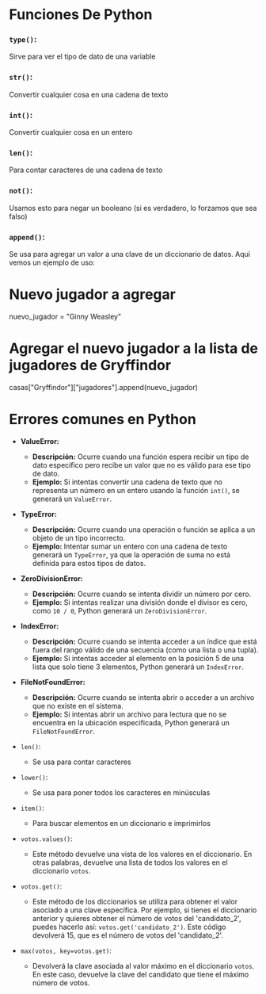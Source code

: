 # Funciones De Python 

### `type()`: 
Sirve para ver el tipo de dato de una variable

### `str()`: 
Convertir cualquier cosa en una cadena de texto

### `int()`: 
Convertir cualquier cosa en un entero

### `len()`: 
Para contar caracteres de una cadena de texto

### `not()`: 
Usamos esto para negar un booleano (si es verdadero, lo forzamos que sea falso)

### `append()`: 
Se usa para agregar un valor a una clave de un diccionario de datos. Aquí vemos un ejemplo de uso:

# Nuevo jugador a agregar
nuevo_jugador = "Ginny Weasley"

# Agregar el nuevo jugador a la lista de jugadores de Gryffindor
casas["Gryffindor"]["jugadores"].append(nuevo_jugador)

# Errores comunes en Python

- **ValueError:**
  - **Descripción:** Ocurre cuando una función espera recibir un tipo de dato específico pero recibe un valor que no es válido para ese tipo de dato.
  - **Ejemplo:** Si intentas convertir una cadena de texto que no representa un número en un entero usando la función `int()`, se generará un `ValueError`.

- **TypeError:**
  - **Descripción:** Ocurre cuando una operación o función se aplica a un objeto de un tipo incorrecto.
  - **Ejemplo:** Intentar sumar un entero con una cadena de texto generará un `TypeError`, ya que la operación de suma no está definida para estos tipos de datos.

- **ZeroDivisionError:**
  - **Descripción:** Ocurre cuando se intenta dividir un número por cero.
  - **Ejemplo:** Si intentas realizar una división donde el divisor es cero, como `10 / 0`, Python generará un `ZeroDivisionError`.

- **IndexError:**
  - **Descripción:** Ocurre cuando se intenta acceder a un índice que está fuera del rango válido de una secuencia (como una lista o una tupla).
  - **Ejemplo:** Si intentas acceder al elemento en la posición 5 de una lista que solo tiene 3 elementos, Python generará un `IndexError`.

- **FileNotFoundError:**
  - **Descripción:** Ocurre cuando se intenta abrir o acceder a un archivo que no existe en el sistema.
  - **Ejemplo:** Si intentas abrir un archivo para lectura que no se encuentra en la ubicación especificada, Python generará un `FileNotFoundError`.

- `len()`: 
  - Se usa para contar caracteres

- `lower()`: 
  - Se usa para poner todos los caracteres en minúsculas

- `item()`: 
  - Para buscar elementos en un diccionario e imprimirlos

- `votos.values()`: 
  - Este método devuelve una vista de los valores en el diccionario. En otras palabras, devuelve una lista de todos los valores en el diccionario `votos`.

- `votos.get()`: 
  - Este método de los diccionarios se utiliza para obtener el valor asociado a una clave específica. Por ejemplo, si tienes el diccionario anterior y quieres obtener el número de votos del 'candidato_2', puedes hacerlo así: `votos.get('candidato_2')`. Este código devolverá 15, que es el número de votos del 'candidato_2'.

- `max(votos, key=votos.get)`: 
  - Devolverá la clave asociada al valor máximo en el diccionario `votos`. En este caso, devuelve la clave del candidato que tiene el máximo número de votos.

